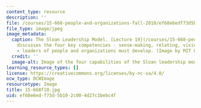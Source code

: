 ```yaml
---
content_type: resource
description: ''
file: /courses/15-668-people-and-organizations-fall-2010/ef68e6edf73d5b102c004d27c1bebc4f_15-668f10.jpg
file_type: image/jpeg
image_metadata:
  caption: The Sloan Leadership Model. [Lecture 19](/courses/15-668-people-and-organizations-fall-2010/pages/lecture-notes)
    discusses the four key competencies - sense-making, relating, visioning and inventing
    - leaders of people and organizations must develop. (Image by MIT OpenCourseWare.)
  credit: ''
  image-alt: Image of the four capabilities of the Sloan leadership model.
learning_resource_types: []
license: https://creativecommons.org/licenses/by-nc-sa/4.0/
ocw_type: OCWImage
resourcetype: Image
title: 15-668f10.jpg
uid: ef68e6ed-f73d-5b10-2c00-4d27c1bebc4f
---
```

